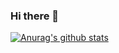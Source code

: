 ### Hi there 👋
[![Anurag's github stats](https://github-readme-stats.vercel.app/api?username=dangxuanthanh)](https://github.com/anuraghazra/github-readme-stats)

